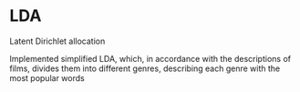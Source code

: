 # LDA
Latent Dirichlet allocation

Implemented simplified LDA, which, in accordance with the descriptions of films, divides them into different genres, describing each genre with the most popular words
